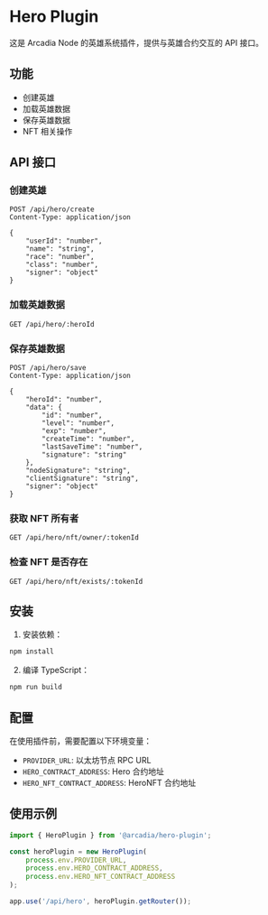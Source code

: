 # Hero Plugin

这是 Arcadia Node 的英雄系统插件，提供与英雄合约交互的 API 接口。

## 功能

- 创建英雄
- 加载英雄数据
- 保存英雄数据
- NFT 相关操作

## API 接口

### 创建英雄
```http
POST /api/hero/create
Content-Type: application/json

{
    "userId": "number",
    "name": "string",
    "race": "number",
    "class": "number",
    "signer": "object"
}
```

### 加载英雄数据
```http
GET /api/hero/:heroId
```

### 保存英雄数据
```http
POST /api/hero/save
Content-Type: application/json

{
    "heroId": "number",
    "data": {
        "id": "number",
        "level": "number",
        "exp": "number",
        "createTime": "number",
        "lastSaveTime": "number",
        "signature": "string"
    },
    "nodeSignature": "string",
    "clientSignature": "string",
    "signer": "object"
}
```

### 获取 NFT 所有者
```http
GET /api/hero/nft/owner/:tokenId
```

### 检查 NFT 是否存在
```http
GET /api/hero/nft/exists/:tokenId
```

## 安装

1. 安装依赖：
```bash
npm install
```

2. 编译 TypeScript：
```bash
npm run build
```

## 配置

在使用插件前，需要配置以下环境变量：

- `PROVIDER_URL`: 以太坊节点 RPC URL
- `HERO_CONTRACT_ADDRESS`: Hero 合约地址
- `HERO_NFT_CONTRACT_ADDRESS`: HeroNFT 合约地址

## 使用示例

```typescript
import { HeroPlugin } from '@arcadia/hero-plugin';

const heroPlugin = new HeroPlugin(
    process.env.PROVIDER_URL,
    process.env.HERO_CONTRACT_ADDRESS,
    process.env.HERO_NFT_CONTRACT_ADDRESS
);

app.use('/api/hero', heroPlugin.getRouter());
``` 